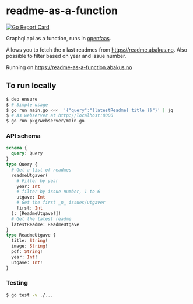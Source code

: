 # readme-as-a-function

[![Go Report Card](https://goreportcard.com/badge/github.com/webkom/readme-as-a-function)](https://goreportcard.com/report/github.com/webkom/readme-as-a-function)

Graphql api as a function, runs in [openfaas](https://www.openfaas.com/).

Allows you to fetch the `n` last readmes from https://readme.abakus.no. Also possible to filter based on year and issue number.

Running on https://readme-as-a-function.abakus.no

## To run locally

```bash
$ dep ensure
$ # Simple usage
$ go run main.go <<<  '{"query":"{latestReadme{ title }}"}' | jq
$ # As webserver at http://localhost:8000
$ go run pkg/webserver/main.go

```

### API schema

```graphql
schema {
  query: Query
}
type Query {
  # Get a list of readmes
  readmeUtgaver(
    # Filter by year
    year: Int
    # filter by issue number, 1 to 6
    utgave: Int
    # Get the first _n_ issues/utgaver
    first: Int
  ): [ReadmeUtgave!]!
  # Get the latest readme
  latestReadme: ReadmeUtgave
}
type ReadmeUtgave {
  title: String!
  image: String!
  pdf: String!
  year: Int!
  utgave: Int!
}
```

### Testing

```bash
$ go test -v ./...
```
